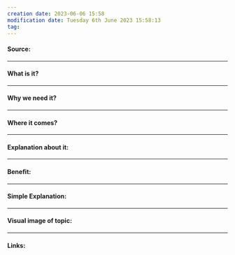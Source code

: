 ```yaml
---
creation date: 2023-06-06 15:58
modification date: Tuesday 6th June 2023 15:58:13
tag: 
---
```


#### Source:
[]()

-----------------------------------------------------
#### What is it?


-----------------------------------------------------
#### Why we need it?


-----------------------------------------------------
#### Where it comes?


-----------------------------------------------------
#### Explanation about it:


-----------------------------------------------------
#### Benefit:


-----------------------------------------------------
#### Simple Explanation:


-----------------------------------------------------
#### Visual image of topic:


-----------------------------------------------------

#### Links: